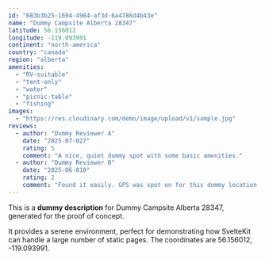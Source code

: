 ```yaml
---
id: "683b3b25-1694-4984-af3d-6a4786d4b43e"
name: "Dummy Campsite Alberta 28347"
latitude: 56.156012
longitude: -119.093991
continent: "north-america"
country: "canada"
region: "alberta"
amenities:
  - "RV-suitable"
  - "tent-only"
  - "water"
  - "picnic-table"
  - "fishing"
images:
  - "https://res.cloudinary.com/demo/image/upload/v1/sample.jpg"
reviews:
  - author: "Dummy Reviewer A"
    date: "2025-07-027"
    rating: 5
    comment: "A nice, quiet dummy spot with some basic amenities."
  - author: "Dummy Reviewer B"
    date: "2025-06-010"
    rating: 2
    comment: "Found it easily. GPS was spot on for this dummy location."
---
```


This is a **dummy description** for Dummy Campsite Alberta 28347, generated for the proof of concept.

It provides a serene environment, perfect for demonstrating how SvelteKit can handle a large number of static pages. The coordinates are 56.156012, -119.093991.
